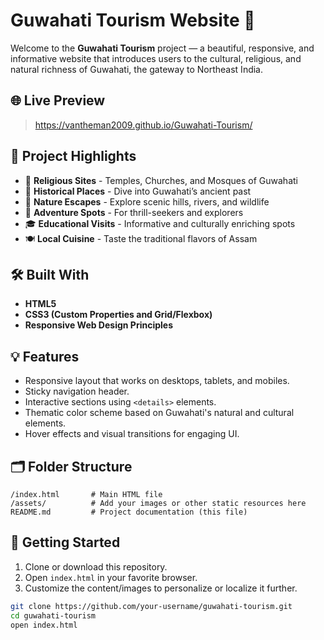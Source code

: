 
# Guwahati Tourism Website 🌄

Welcome to the **Guwahati Tourism** project — a beautiful, responsive, and informative website that introduces users to the cultural, religious, and natural richness of Guwahati, the gateway to Northeast India.

## 🌐 Live Preview
> https://vantheman2009.github.io/Guwahati-Tourism/

## 📌 Project Highlights

- 🕌 **Religious Sites** - Temples, Churches, and Mosques of Guwahati
- 🏰 **Historical Places** - Dive into Guwahati’s ancient past
- 🌿 **Nature Escapes** - Explore scenic hills, rivers, and wildlife
- 🎢 **Adventure Spots** - For thrill-seekers and explorers
- 🎓 **Educational Visits** - Informative and culturally enriching spots
- 🍽️ **Local Cuisine** - Taste the traditional flavors of Assam

## 🛠️ Built With

- **HTML5**
- **CSS3 (Custom Properties and Grid/Flexbox)**
- **Responsive Web Design Principles**

## 💡 Features

- Responsive layout that works on desktops, tablets, and mobiles.
- Sticky navigation header.
- Interactive sections using `<details>` elements.
- Thematic color scheme based on Guwahati's natural and cultural elements.
- Hover effects and visual transitions for engaging UI.

## 🗂️ Folder Structure

```
/index.html       # Main HTML file
/assets/          # Add your images or other static resources here
README.md         # Project documentation (this file)
```

## 🚀 Getting Started

1. Clone or download this repository.
2. Open `index.html` in your favorite browser.
3. Customize the content/images to personalize or localize it further.

```bash
git clone https://github.com/your-username/guwahati-tourism.git
cd guwahati-tourism
open index.html
```



